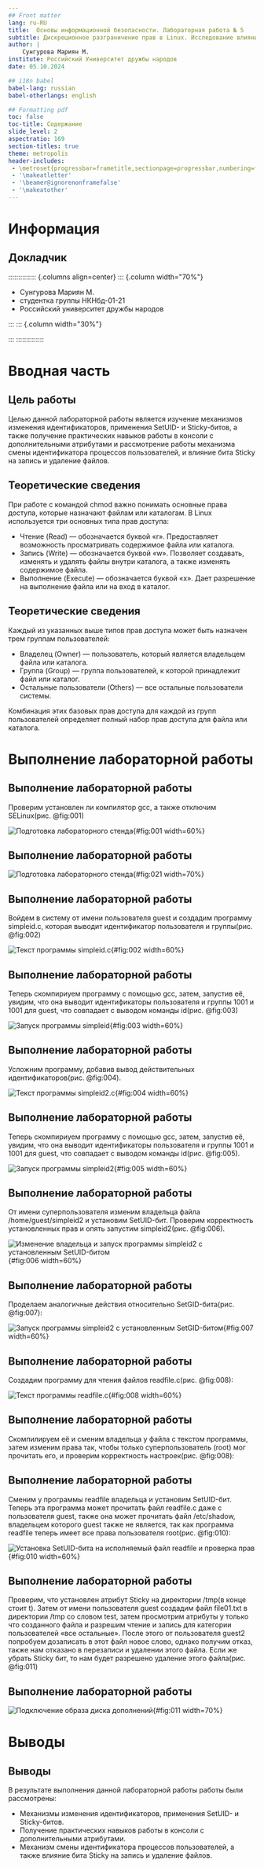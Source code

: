 ```yaml
---
## Front matter
lang: ru-RU
title:  Основы информационной безопасности. Лабораторная работа № 5
subtitle: Дискреционное разграничение прав в Linux. Исследование влияния дополнительных атрибутов
author: |
	Сунгурова Мариян М.
institute: Российский Университет дружбы народов
date: 05.10.2024

## i18n babel
babel-lang: russian
babel-otherlangs: english

## Formatting pdf
toc: false
toc-title: Содержание
slide_level: 2
aspectratio: 169
section-titles: true
theme: metropolis
header-includes:
 - \metroset{progressbar=frametitle,sectionpage=progressbar,numbering=fraction}
 - '\makeatletter'
 - '\beamer@ignorenonframefalse'
 - '\makeatother'
---
```


# Информация

## Докладчик

:::::::::::::: {.columns align=center}
::: {.column width="70%"}

  * Сунгурова Мариян М.
  * студентка группы НКНбд-01-21
  * Российский университет дружбы народов
 
:::
::: {.column width="30%"}



:::
::::::::::::::

# Вводная часть

## Цель работы

Целью данной лабораторной работы является изучение механизмов изменения идентификаторов, применения SetUID- и Sticky-битов, а также получение практических навыков работы в консоли с дополнительными атрибутами и рассмотрение работы механизма смены идентификатора процессов пользователей, и влияние бита Sticky на запись и удаление файлов.

## Теоретические сведения

При работе с командой chmod важно понимать основные права доступа, которые назначают файлам или каталогам. В Linux используется три основных типа прав доступа:

  - Чтение (Read) — обозначается буквой «r». Предоставляет возможность просматривать содержимое файла или каталога.
  - Запись (Write) — обозначается буквой «w». Позволяет создавать, изменять и удалять файлы внутри каталога, а также изменять содержимое файла.
  - Выполнение (Execute) — обозначается буквой «x». Дает разрешение на выполнение файла или на вход в каталог.

## Теоретические сведения

Каждый из указанных выше типов прав доступа может быть назначен трем группам пользователей:

  - Владелец (Owner) — пользователь, который является владельцем файла или каталога.
  - Группа (Group) — группа пользователей, к которой принадлежит файл или каталог.
  - Остальные пользователи (Others) — все остальные пользователи системы.

Комбинация этих базовых прав доступа для каждой из групп пользователей определяет полный набор прав доступа для файла или каталога.

# Выполнение лабораторной работы

## Выполнение лабораторной работы

Проверим установлен ли компилятор gcc, а также отключим SELinux(рис. @fig:001)

![Подготовка лабораторного стенда](image/1.JPG){#fig:001 width=60%}

## Выполнение лабораторной работы

![Подготовка лабораторного стенда](image/2.JPG){#fig:021 width=70%}

## Выполнение лабораторной работы

Войдем в систему от имени пользователя guest и создадим программу simpleid.c, которая выводит идентификатор пользователя и группы(рис. @fig:002)

![Текст программы simpleid.c](image/3.JPG){#fig:002 width=60%}

## Выполнение лабораторной работы

Теперь скомпириуем программу с помощью gcc, затем, запустив её, увидим, что она выводит идентификаторы пользователя и группы 1001 и 1001 для guest, что совпадает с выводом команды id(рис. @fig:003)

![Запуск программы simpleid](image/4.JPG){#fig:003 width=60%}

## Выполнение лабораторной работы

Усложним программу, добавив вывод действительных идентификаторов(рис. @fig:004).

![Текст программы simpleid2.c](image/5.JPG){#fig:004 width=60%}

## Выполнение лабораторной работы

Теперь скомпириуем программу с помощью gcc, затем, запустив её, увидим, что она выводит идентификаторы пользователя и группы 1001 и 1001 для guest, что совпадает с выводом команды id(рис. @fig:005).

![Запуск программы simpleid2](image/6.JPG){#fig:005 width=60%}

## Выполнение лабораторной работы

От имени суперпользователя изменим владельца файла /home/guest/simpleid2 и установим SetUID-бит. Проверим корректность установленных прав и опять запустим simpleid2(рис. @fig:006).

![Изменение владельца и запуск программы simpleid2 с установленным SetUID-битом](image/7.JPG){#fig:006 width=60%}

## Выполнение лабораторной работы

Проделаем аналогичные действия относительно SetGID-бита(рис. @fig:007):

![Запуск программы simpleid2 с установленным SetGID-битом](image/8.JPG){#fig:007 width=60%}

## Выполнение лабораторной работы

Создадим программу для чтения файлов readfile.c(рис. @fig:008):

![Текст программы readfile.c](image/9.JPG){#fig:008 width=60%}

## Выполнение лабораторной работы

Скомпилируем её и сменим владельца у файла с текстом программы, затем изменим права так, чтобы только суперпользователь (root) мог прочитать его, и проверим корректность настроек(рис. @fig:008):

## Выполнение лабораторной работы

Сменим у программы readfile владельца и установим SetUID-бит. Теперь эта программа может прочитать файл readfile.c даже с пользователя guest, также она может прочитать файл /etc/shadow, владельцем которого guest также не является, так как программа readfile теперь имеет все права пользователя root(рис. @fig:010):

![Установка SetUID-бита на исполняемый файл readfile и проверка прав](image/10.JPG){#fig:010 width=60%}

## Выполнение лабораторной работы

Проверим, что установлен атрибут Sticky на директории /tmp(в конце стоит t). Затем от имени пользователя guest создадим файл file01.txt в директории /tmp со словом test, затем просмотрим атрибуты у только что созданного файла и разрешим чтение и запись для категории пользователей «все остальные». После этого от пользователя guest2 попробуем дозаписать в этот файл новое слово, однако получим отказ, также нам отказано в перезаписи и удалении этого файла. Если же убрать Sticky бит, то нам будет разрешено удаление этого файла(рис. @fig:011)

## Выполнение лабораторной работы

![Подключение образа диска дополнений](image/11.JPG){#fig:011 width=70%}

# Выводы

## Выводы

В результате выполнения данной лабораторной работы работы были рассмотрены:

- Механизмы изменения идентификаторов, применения SetUID- и Sticky-битов.
- Получение практических навыков работы в консоли с дополнительными атрибутами.
- Механизм смены идентификатора процессов пользователей, а также влияние бита Sticky на запись и удаление файлов.
